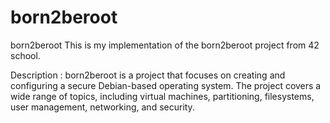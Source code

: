 # born2beroot
born2beroot
This is my implementation of the born2beroot project from 42 school.

Description : 
born2beroot is a project that focuses on creating and configuring a secure Debian-based operating system. 
The project covers a wide range of topics, including virtual machines, partitioning, filesystems, user management, networking, and security.
